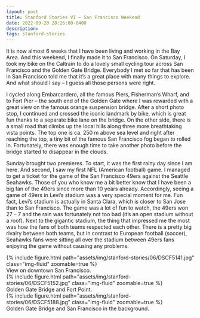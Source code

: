 ```yaml
---
layout: post
title: Stanford Stories VI – San Francisco Weekend
date: 2022-09-20 20:26:00-0400
description:
tags: stanford-stories
---
```


It is now almost 6 weeks that I have been living and working in the Bay Area. And this weekend, I finally made it to San Francisco. On Saturday, I took my bike on the Caltrain to do a lovely small cycling tour across San Francisco and the Golden Gate Bridge. Everybody I met so far that has been in San Francisco told me that it’s a great place with many things to explore. And what should I say – I guess all those persons were right.

I cycled along Embarcardero, all the famous Piers, Fisherman’s Wharf, and to Fort Pier – the south end of the Golden Gate where I was rewarded with a great view on the famous orange suspension bridge. After a short photo stop, I continued and crossed the iconic landmark by bike, which is great fun thanks to a separate bike lane on the bridge. On the other side, there is a small road that climbs up the local hills along three more breathtaking vista points. The top one is ca. 250 m above sea level and right after reaching the top, a tiny bit of the famous San Francisco fog began to rolled in. Fortunately, there was enough time to take another photo before the bridge started to disappear in the clouds.

Sunday brought two premieres. To start, it was the first rainy day since I am here. And second, I saw my first NFL (American football) game. I managed to get a ticket for the game of the San Francisco 49ers against the Seattle Seahawks. Those of you who know me a bit better know that I have been a big fan of the 49ers since more than 10 years already. Accordingly, seeing a game of 49ers in Levi’s stadium was a very special moment for me. Fun fact, Levi’s stadium is actually in Santa Clara, which is closer to San Jose than to San Francisco. The game was a lot of fun to watch, the 49ers won 27 – 7 and the rain was fortunately not too bad (it’s an open stadium without a roof). Next to the gigantic stadium, the thing that impressed me the most was how the fans of both teams respected each other. There is a pretty big rivalry between both teams, but in contrast to European football (soccer), Seahawks fans were sitting all over the stadium between 49ers fans enjoying the game without causing any problems.

<div class="row mt-3">
    <div class="col-sm mt-3 mt-md-0">
        {% include figure.html path="assets/img/stanford-stories/06/DSCF5141.jpg" class="img-fluid" zoomable=true %}
    </div>
</div>
<div class="caption">
    View on downtown San Francisco.
</div>

<div class="row mt-3">
    <div class="col-sm mt-3 mt-md-0">
        {% include figure.html path="assets/img/stanford-stories/06/DSCF5152.jpg" class="img-fluid" zoomable=true %}
    </div>
</div>
<div class="caption">
    Golden Gate Bridge and Fort Point.
</div>

<div class="row mt-3">
    <div class="col-sm mt-3 mt-md-0">
        {% include figure.html path="assets/img/stanford-stories/06/DSCF5188.jpg" class="img-fluid" zoomable=true %}
    </div>
</div>
<div class="caption">
    Golden Gate Bridge and San Francisco in the background.
</div>
